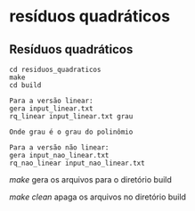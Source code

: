# resíduos quadráticos

## Resíduos quadráticos

```
cd residuos_quadraticos
make
cd build

Para a versão linear:
gera input_linear.txt
rq_linear input_linear.txt grau 

Onde grau é o grau do polinômio

Para a versão não linear:
gera input_nao_linear.txt
rq_nao_linear input_nao_linear.txt

```
 
*make* gera os arquivos para o diretório build

*make clean* apaga os arquivos no diretório build
